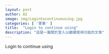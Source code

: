 ```yaml
---
layout: post
author: AI
image: img/Logintocontinueusing.jpg
categories: [ '軍事' ]
title:  "Login to continue using"
description: "這是一篇關於登入以繼續使用功能的文章"
---
```

Login to continue using